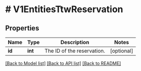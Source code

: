 # # V1EntitiesTtwReservation

## Properties

Name | Type | Description | Notes
------------ | ------------- | ------------- | -------------
**id** | **int** | The ID of the reservation. | [optional]

[[Back to Model list]](../../README.md#models) [[Back to API list]](../../README.md#endpoints) [[Back to README]](../../README.md)
